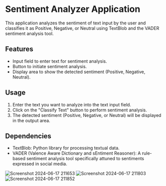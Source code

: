 # Sentiment Analyzer Application
This application analyzes the sentiment of text input by the user and classifies it as Positive, Negative, or Neutral using TextBlob and the VADER sentiment analysis tool.

## Features
- Input field to enter text for sentiment analysis.
- Button to initiate sentiment analysis.
- Display area to show the detected sentiment (Positive, Negative, Neutral).

## Usage
1. Enter the text you want to analyze into the text input field.
2. Click on the "Classify Text" button to perform sentiment analysis.
3. The detected sentiment (Positive, Negative, or Neutral) will be displayed in the output area.

## Dependencies
- TextBlob: Python library for processing textual data.
- VADER (Valence Aware Dictionary and sEntiment Reasoner): A rule-based sentiment analysis tool specifically attuned to sentiments expressed in social media.



![Screenshot 2024-06-17 211653](https://github.com/Prithvirajg17/Data-Science-Projects/assets/148732155/c18670a3-4089-42e0-b705-03ababe9d510)
![Screenshot 2024-06-17 211803](https://github.com/Prithvirajg17/Data-Science-Projects/assets/148732155/5c21c5be-d511-4df2-963d-eac487a25361)
![Screenshot 2024-06-17 211852](https://github.com/Prithvirajg17/Data-Science-Projects/assets/148732155/54d6fbef-b3ef-4ef1-98d9-09303df1981f)


